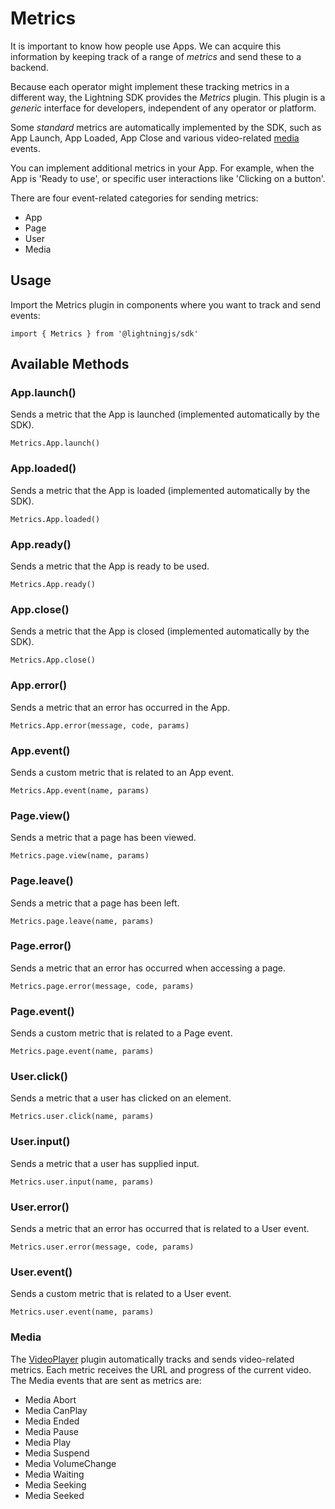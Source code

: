 # Metrics


It is important to know how people use Apps. We can acquire this information by keeping track of a range of *metrics* and send these to a backend.


Because each operator might implement these tracking metrics in a different way, the Lightning SDK provides the *Metrics* plugin. This plugin is a *generic* interface for developers, independent of any operator or platform.


Some *standard* metrics are automatically implemented by the  SDK, such as  App Launch, App Loaded, App Close and various video-related [media](#media) events.


You can implement additional metrics in your App. For example, when the App is 'Ready to use', or specific user interactions like 'Clicking on a button'.


There are four event-related categories for sending metrics:

* App
* Page
* User
* Media

## Usage


Import the Metrics plugin in components where you want to track and send events:


```
import { Metrics } from '@lightningjs/sdk'
```

## Available Methods

### App.launch()


Sends a metric that the App is launched (implemented automatically by the SDK).


```
Metrics.App.launch()
```

### App.loaded()


Sends a metric that the App is loaded (implemented automatically by the SDK).


```
Metrics.App.loaded()
```

### App.ready()


Sends a metric that the App is ready to be used.


```
Metrics.App.ready()
```

### App.close()


Sends a metric that the App is closed (implemented automatically by the SDK).


```
Metrics.App.close()
```

### App.error()


Sends a metric that an error has occurred in the App.


```
Metrics.App.error(message, code, params)
```

### App.event()


Sends a custom metric that is related to an App event.


```
Metrics.App.event(name, params)
```

### Page.view()


Sends a metric that a page has been viewed.


```
Metrics.page.view(name, params)
```

### Page.leave()


Sends a metric that a page has been left.


```
Metrics.page.leave(name, params)
```

### Page.error()


Sends a metric that an error has occurred when accessing a page.


```
Metrics.page.error(message, code, params)
```

### Page.event()


Sends a custom metric that is related to a Page event.


```
Metrics.page.event(name, params)
```

### User.click()


Sends a metric that a user has clicked on an element.


```
Metrics.user.click(name, params)
```

### User.input()


Sends a metric that a user has supplied input.


```
Metrics.user.input(name, params)
```

### User.error()


Sends a metric that an error has occurred that is related to a User event.


```
Metrics.user.error(message, code, params)
```

### User.event()


Sends a custom metric that is related to a User event.


```
Metrics.user.event(name, params)
```

### Media


The [VideoPlayer](videoplayer.md) plugin automatically tracks and sends video-related metrics. Each metric receives the URL and progress of the current video. The Media events that are sent as metrics are:

* Media Abort
* Media CanPlay
* Media Ended
* Media Pause
* Media Play
* Media Suspend
* Media VolumeChange
* Media  Waiting
* Media Seeking
* Media Seeked